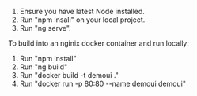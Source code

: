 1. Ensure you have latest Node installed. 
2. Run "npm insall" on your local project. 
3. Run "ng serve".

To build into an nginix docker container and run locally:
1. Run "npm install"
2. Run "ng build"
3. Run "docker build -t demoui ."
4. Run "docker run -p 80:80 --name demoui demoui"